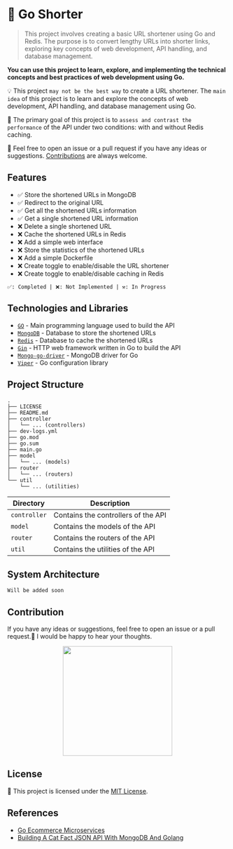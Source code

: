 # 🔗 Go Shorter
> This project involves creating a basic URL shortener using Go and Redis. The purpose is to convert lengthy URLs into shorter links, exploring key concepts of web development, API handling, and database management.

**You can use this project to learn, explore, and implementing the technical concepts and best practices of web development using Go.**

💡 This project `may not be the best way` to create a URL shortener. The `main idea` of this project is to learn and explore the concepts of web development, API handling, and database management using Go.

🎯 The primary goal of this project is to `assess and contrast the performance` of the API under two conditions: with and without Redis caching.

💬 Feel free to open an issue or a pull request if you have any ideas or suggestions. [Contributions](#contribution) are always welcome.

## Features
- ✅ Store the shortened URLs in MongoDB
- ✅ Redirect to the original URL
- ✅ Get all the shortened URLs information
- ✅ Get a single shortened URL information
- ❌ Delete a single shortened URL
- ❌ Cache the shortened URLs in Redis
- ❌ Add a simple web interface
- ❌ Store the statistics of the shortened URLs
- ❌ Add a simple Dockerfile
- ❌ Create toggle to enable/disable the URL shortener
- ❌ Create toggle to enable/disable caching in Redis

`✅: Completed | ❌: Not Implemented | ⚒️: In Progress`

## Technologies and Libraries
- [`GO`](https://golang.org/) - Main programming language used to build the API
- [`MongoDB`](https://www.mongodb.com/) - Database to store the shortened URLs
- [`Redis`](https://redis.io/) - Database to cache the shortened URLs
- [`Gin`](https://gin-gonic.com/) - HTTP web framework written in Go to build the API
- [`Mongo-go-driver`](https://www.mongodb.com/docs/drivers/go/current/) - MongoDB driver for Go
- [`Viper`](https://github.com/spf13/viper) - Go configuration library

## Project Structure
```
.
├── LICENSE
├── README.md
├── controller
│   └── ... (controllers)
├── dev-logs.yml
├── go.mod
├── go.sum
├── main.go
├── model
│   └── ... (models)
├── router
│   └── ... (routers)
└── util
    └── ... (utilities)
```

| Directory | Description |
| --- | --- |
| `controller` | Contains the controllers of the API |
| `model` | Contains the models of the API |
| `router` | Contains the routers of the API |
| `util` | Contains the utilities of the API |

## System Architecture
`Will be added soon`

## Contribution
If you have any ideas or suggestions, feel free to open an issue or a pull request.🤝 I would be happy to hear your thoughts.

<div style="text-align:center">
    <img width='250px' src='https://media.tenor.com/yNAtg-pEhfAAAAAd/azizi-asadel-azizi.gif' />
</div>

## License
📜 This project is licensed under the [MIT License](LICENSE).

## References
- [Go Ecommerce Microservices](https://github.com/mehdihadeli/go-ecommerce-microservices)
- [Building A Cat Fact JSON API With MongoDB And Golang](https://www.youtube.com/watch?v=iak56rgR05A)